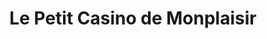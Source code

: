---
title: "Le Petit Casino de Monplaisir"
url: /toulouse/le-petit-casino-de-monplaisir/
shop: commodité
---